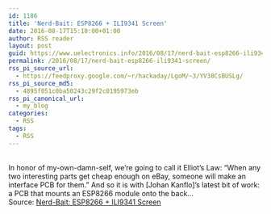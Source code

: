 ```yaml
---
id: 1186
title: 'Nerd-Bait: ESP8266 + ILI9341 Screen'
date: 2016-08-17T15:10:00+01:00
author: RSS reader
layout: post
guid: https://www.uelectronics.info/2016/08/17/nerd-bait-esp8266-ili9341-screen/
permalink: /2016/08/17/nerd-bait-esp8266-ili9341-screen/
rss_pi_source_url:
  - https://feedproxy.google.com/~r/hackaday/LgoM/~3/YV38CsBUSLg/
rss_pi_source_md5:
  - 4895f051c0ba50243c29f2c0195973eb
rss_pi_canonical_url:
  - my_blog
categories:
  - RSS
tags:
  - RSS
---
```

&#013;  
In honor of my-own-damn-self, we’re going to call it Elliot’s Law: “When any two interesting parts get cheap enough on eBay, someone will make an interface PCB for them.” And so it is with [Johan Kanflo]’s latest bit of work: a PCB that mounts an ESP8266 module onto the back…&#013;  
Source: <a href="https://feedproxy.google.com/~r/hackaday/LgoM/~3/YV38CsBUSLg/" target="_blank">Nerd-Bait: ESP8266 + ILI9341 Screen</a>